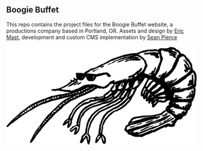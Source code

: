 ## Boogie Buffet

This repo contains the project files for the Boogie Buffet website, a productions company based in Portland, OR. Assets and design by <a href="http://www.e--rock.com/">Eric Mast</a>, development and custom CMS implementation by <a href="https://github.com/seanpierce">Sean Pierce</a>

<img src="assets/lil-shrimp-01.png">
